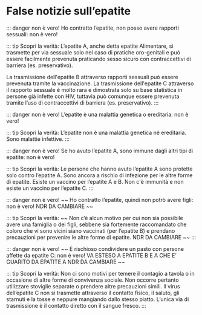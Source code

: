 # False notizie sull’epatite

::: danger non è vero!
Ho contratto l’epatite, non posso avere rapporti sessuali: non è vero!

::: tip Scopri la verità:
L’epatite A, anche detta epatite Alimentare, si trasmette per via sessuale solo nel caso di pratiche oro-genitali e può essere facilmente prevenuta praticando sesso sicuro con contraccettivi di barriera (es. preservativo).

La trasmissione dell'epatite B attraverso rapporti sessuali può essere prevenuta tramite la vaccinazione. La trasmissione dell'epatite C attraverso il rapporto sessuale è molto rara e dimostrata solo su base statistica in persone già infette con HIV, tuttavia può comunque essere prevenuta tramite l’uso di contraccettivi di barriera (es. preservativo).
:::

::: danger non è vero!
L’epatite è una malattia genetica o ereditaria: non è vero!

::: tip Scopri la verità:
L’epatite non è una malattia genetica né ereditaria. Sono malattie infettive.
:::

::: danger non è vero!
Se ho avuto l’epatite A, sono immune dagli altri tipi di epatite: non è vero!

::: tip Scopri la verità:
Le persone che hanno avuto l’epatite A sono protette solo contro l’epatite A. Sono ancora a rischio di infezione per le altre forme di epatite. Esiste un vaccino per l’epatite A e B. Non c'è immunità e non esiste un vaccino per l’epatite C.
:::

::: danger non è vero!
~~ Ho contratto l’epatite, quindi non potrò avere figli: non è vero! NDR DA CAMBIARE ~~

::: tip Scopri la verità:
~~ Non c’è alcun motivo per cui non sia possibile avere una famiglia o dei figli, sebbene sia fortemente raccomandato che coloro che vi sono vicini siano vaccinati (per l’epatite B) e prendano precauzioni per prevenire le altre forme di epatite. NDR DA CAMBIARE ~~
:::

::: danger non è vero!
~~ È rischioso condividere un pasto con persone affette da epatite C: non è vero!
VA ESTESO A EPATITE B E A CHE E’ GUARITO DA EPATITE A NDR DA CAMBIARE ~~

::: tip Scopri la verità:
Non ci sono motivi per temere il contagio a tavola o in occasione di altre forme di convivenza sociale. Non occorre pertanto utilizzare stoviglie separate o prendere altre precauzioni simili. Il virus dell’epatite C non si trasmette attraverso il contatto fisico, il saluto, gli starnuti e la tosse e neppure mangiando dallo stesso piatto. L’unica via di trasmissione è il contatto diretto con il sangue fresco.
:::
